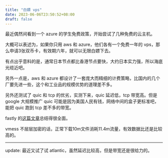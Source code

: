 ```yaml
---
title: "白嫖 vps"
date: 2023-06-06T23:50:52+08:00
draft: false
---
```


最近偶然间看到一个 azure 的学生免费政策，开始尝试了几种免费的云主机。
    
大概可以表述为，如果你只用 aws 和 azure，他们各有一个免费一年的 vps，那么申请3张双币卡，有效期六年，就可以无限白嫖下去。

有点出乎意料的是，通常日本节点都比香港节点要快，大约日本实力强，所以海底光缆近吧。

另外一点是，aws 和 azure 都设计了一套庞大而精细的计费策略，比国内的几个厂要先进一些，这个和工业品的规模优势的道理差不多。

另外还测试了 quic 和 tcp 的优劣，实测下来，quic 延迟低，tcp 带宽高。但是 google 大规模推广 quic 可能是因为美国人民有钱，网络中间的盒子更标准吧，能把 quic 跑到 tcp 差不多的带宽。

fastly 的[这篇文章](https://www.fastly.com/blog/measuring-quic-vs-tcp-computational-efficiency)总结得很全面。

vmess 不层层加密的话，正常下载10m文件消耗11.4m流量，有效数据比还是比较高的。

------
update:
最近又试了试 atlantic，虽然延迟比较高，但是带宽还是很给力的。
